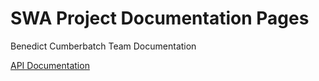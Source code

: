 # SWA Project Documentation Pages
Benedict Cumberbatch Team Documentation

[API Documentation](https://schstp.github.io/swaprojectdocs/api/apidocs.md)
